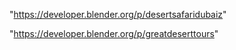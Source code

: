"https://developer.blender.org/p/desertsafaridubaiz"

"https://developer.blender.org/p/greatdeserttours"

 
 
